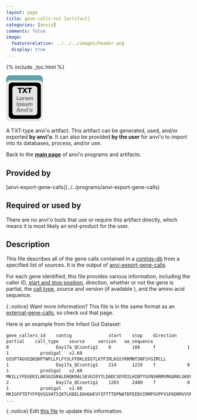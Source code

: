 ```yaml
---
layout: page
title: gene-calls-txt [artifact]
categories: [anvio]
comments: false
image:
  featurerelative: ../../../images/header.png
  display: true
---
```



{% include _toc.html %}


<img src="../../images/icons/TXT.png" alt="TXT" style="width:100px; border:none" />

A TXT-type anvi'o artifact. This artifact can be generated, used, and/or exported **by anvi'o**. It can also be provided **by the user** for anvi'o to import into its databases, process, and/or use.

Back to the **[main page](../../)** of anvi'o programs and artifacts.

## Provided by


<p style="text-align: left" markdown="1"><span class="artifact-p">[anvi-export-gene-calls](../../programs/anvi-export-gene-calls)</span></p>


## Required or used by


There are no anvi'o tools that use or require this artifact directly, which means it is most likely an end-product for the user.


## Description

This file describes all of the gene calls contained in a <span class="artifact-n">[contigs-db](/software/anvio/help/artifacts/contigs-db)</span> from a specified list of sources. It is the output of <span class="artifact-n">[anvi-export-gene-calls](/software/anvio/help/programs/anvi-export-gene-calls)</span>. 

For each gene identified, this file provides various information, including the caller ID, [start and stop position](http://merenlab.org/software/anvio/help/artifacts/external-gene-calls/#gene-startstop-positions), direction, whether or not the gene is partial, the [call type](http://merenlab.org/software/anvio/help/artifacts/external-gene-calls/#call-type), source and version (if available ), and the amino acid sequence. 

{:.notice}
Want more information? This file is in the same format as an <span class="artifact-n">[external-gene-calls](/software/anvio/help/artifacts/external-gene-calls)</span>, so check out that page. 

Here is an example from the Infant Gut Dataset: 

    gene_callers_id    contig              start    stop    direction    partial    call_type    source     version   aa_sequence
    0                  Day17a_QCcontig1    0        186     f            1          1            prodigal   v2.60     GSSPTAGVEQKQKPTWFLLFLFYSLFFDKLEEGTLKTFIRLKGSYRRMNTSNFSYGIMCLL
    1                  Day17a_QCcontig1    214      1219    f            0          1            prodigal   v2.60     MKILLYFEGEKILAKSGIGRALDHQKRALSEVGIEYTLDADCSDYDILHINTYGVNSHRMVRKARKLGKKVIYHAHSTEEDFRNSFIGSNQLAPLVKKYLISLYSKADHLITPTPYSKTLLEGYGIKVPISAISNGIDLSRFYPSEEKEQKFREYFKIDEEKKVIICVGLFFERKGITDFIEVARQLPEYQFIWFGDTPMYSIPKNIRQLVKEDHPENVIFPGYIKGDVIEGAYAAANLFFFPSREETEGIVVLEALASQQQVLVRDIPVYQGWLVANENCYMGHSIEEFKKYIEGLLEGKIPSTREAGYQVAEQRSIKQIGYELKEVYETVLS
    2                  Day17a_QCcontig1    1265     2489    f            0          1            prodigal   v2.60     MKIGFFTDTYFPQVSGVATSIKTLKDELEKHGHEVYIFTTTDPNATDFEEDVIRMPSVPFVSFKDRRVVVRGMWYAYLIAKELELDLIHTHTEFGAGILGKMVGKKMKIPVIHTYHTMYEDYLHYIAKGKVVRPSHVKFFSRVFTNHTTGVVCPSERVIEKLRDYGVTAPMRIIPTGIEIDKFLRPDITEEMIAGMRQQLGIEEQQIMLLSLSRISYEKNIQAIIQGLPQVIEKLPQTRLVIVGNGPYLEDLKELAEELEVSEYVQFTGEVPNEEVAIYYKAADYFVSASTSETQGLTYTEAMAAGVQCVAEGNAYLNNLFDHESLGKTFKTDSDFAPTLIDYIQANIKMDQTILDEKLFEISSTNFGNKMIEFYQDTLIYFDQLQMEKENADSIKKIKVKFTSLRK
    ...



{:.notice}
Edit [this file](https://github.com/merenlab/anvio/tree/master/anvio/docs/artifacts/gene-calls-txt.md) to update this information.

